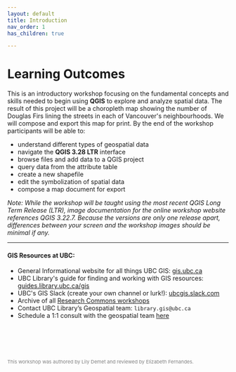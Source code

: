 ```yaml
---
layout: default
title: Introduction
nav_order: 1
has_children: true

---
```

# Learning Outcomes

This is an introductory workshop focusing on the fundamental concepts and skills needed to begin using **QGIS** to explore and analyze spatial data. The result of this project will be a choropleth map showing the number of Douglas Firs lining the streets in each of Vancouver's neighbourhoods. We will compose and export this map for print. By the end of the workshop participants will be able to:

- understand different types of geospatial data
- navigate the **QGIS 3.28 LTR** interface
- browse files and add data to a QGIS project
- query data from the attribute table 
- create a new shapefile
- edit the symbolization of spatial data 
- compose a map document for export
   
   
*Note: While the workshop will be taught using the most recent QGIS Long Term Release (LTR), image documentation for the online workshop website references QGIS 3.22.7. Because the versions are only one release apart, differences between your screen and the workshop images should be minimal if any.*

---
#### GIS Resources at UBC:

- General Informational website for all things UBC GIS: [gis.ubc.ca](http://gis.ubc.ca/)
- UBC Library's guide for finding and working with GIS resources: [guides.library.ubc.ca/gis](http://guides.library.ubc.ca/gis)
- UBC's GIS Slack (create your own channel or lurk!): [ubcgis.slack.com](https://ubcgis.slack.com/)
- Archive of all [Research Commons workshops](https://ubc-library-rc.github.io/all.html)
- Contact UBC Library’s Geospatial team: `library.gis@ubc.ca`
- Schedule a 1:1 consult with the geospatial team [here](https://libcal.library.ubc.ca/appointments/research_commons#s-lc-public-pt)

    
<p style="margin-top:90px"></p>
<p style="color:grey; font-size:11px">This workshop was authored by Lily Demet and reviewed by Elizabeth Fernandes.</p>
